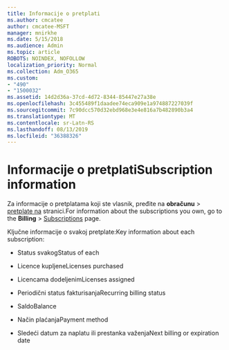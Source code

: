 ```yaml
---
title: Informacije o pretplati
ms.author: cmcatee
author: cmcatee-MSFT
manager: mnirkhe
ms.date: 5/15/2018
ms.audience: Admin
ms.topic: article
ROBOTS: NOINDEX, NOFOLLOW
localization_priority: Normal
ms.collection: Adm_O365
ms.custom:
- "490"
- "1500032"
ms.assetid: 14d2d36a-37cd-4d72-8344-85447e27a38e
ms.openlocfilehash: 3c455489f1daadee74eca909e1a974887227039f
ms.sourcegitcommit: 7c90dcc570d32ebd968e3e4e816a7b482890b3a4
ms.translationtype: MT
ms.contentlocale: sr-Latn-RS
ms.lasthandoff: 08/13/2019
ms.locfileid: "36388326"
---
```

# <a name="subscription-information"></a><span data-ttu-id="66447-102">Informacije o pretplati</span><span class="sxs-lookup"><span data-stu-id="66447-102">Subscription information</span></span>

<span data-ttu-id="66447-103">Za informacije o pretplatama koji ste vlasnik, pređite na **obračunu** \> [pretplate na](https://go.microsoft.com/fwlink/p/?linkid=842054) stranici.</span><span class="sxs-lookup"><span data-stu-id="66447-103">For information about the subscriptions you own, go to the **Billing** \> [Subscriptions](https://go.microsoft.com/fwlink/p/?linkid=842054) page.</span></span>
  
<span data-ttu-id="66447-104">Ključne informacije o svakoj pretplate:</span><span class="sxs-lookup"><span data-stu-id="66447-104">Key information about each subscription:</span></span>
  
- <span data-ttu-id="66447-105">Status svakog</span><span class="sxs-lookup"><span data-stu-id="66447-105">Status of each</span></span>

- <span data-ttu-id="66447-106">Licence kupljene</span><span class="sxs-lookup"><span data-stu-id="66447-106">Licenses purchased</span></span>

- <span data-ttu-id="66447-107">Licencama dodeljenim</span><span class="sxs-lookup"><span data-stu-id="66447-107">Licenses assigned</span></span>

- <span data-ttu-id="66447-108">Periodični status fakturisanja</span><span class="sxs-lookup"><span data-stu-id="66447-108">Recurring billing status</span></span>

- <span data-ttu-id="66447-109">Saldo</span><span class="sxs-lookup"><span data-stu-id="66447-109">Balance</span></span>

- <span data-ttu-id="66447-110">Način plaćanja</span><span class="sxs-lookup"><span data-stu-id="66447-110">Payment method</span></span>

- <span data-ttu-id="66447-111">Sledeći datum za naplatu ili prestanka važenja</span><span class="sxs-lookup"><span data-stu-id="66447-111">Next billing or expiration date</span></span>
